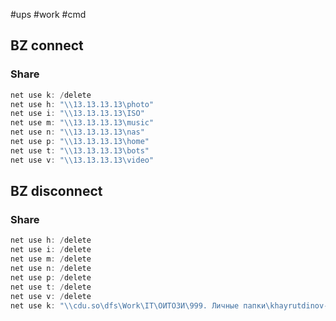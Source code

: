 #ups #work #cmd

## BZ connect
### Share
```powershell
net use k: /delete
net use h: "\\13.13.13.13\photo"
net use i: "\\13.13.13.13\ISO"
net use m: "\\13.13.13.13\music"
net use n: "\\13.13.13.13\nas"
net use p: "\\13.13.13.13\home"
net use t: "\\13.13.13.13\bots"
net use v: "\\13.13.13.13\video"
```

## BZ disconnect
### Share
```powershell
net use h: /delete
net use i: /delete
net use m: /delete
net use n: /delete
net use p: /delete
net use t: /delete
net use v: /delete
net use k: "\\cdu.so\dfs\Work\IT\ОИТОЗИ\999. Личные папки\khayrutdinov-av"
```

